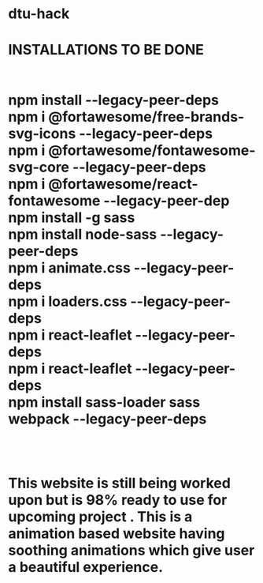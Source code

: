 # dtu-hack
 <h1>INSTALLATIONS TO BE DONE</1h>
 <br>
  <br>
   <br>
 npm install --legacy-peer-deps
  <br>
 npm i @fortawesome/free-brands-svg-icons --legacy-peer-deps
  <br>
 npm i @fortawesome/fontawesome-svg-core --legacy-peer-deps
  <br>
 npm i @fortawesome/react-fontawesome --legacy-peer-dep
  <br>
 npm install -g sass
  <br>
 npm install node-sass --legacy-peer-deps
  <br>
 npm i animate.css --legacy-peer-deps
  <br>
 npm i loaders.css --legacy-peer-deps
  <br>
 npm i react-leaflet --legacy-peer-deps
  <br>
 npm i react-leaflet --legacy-peer-deps
  <br>
 npm install sass-loader sass webpack --legacy-peer-deps
  <br>
   <br>
    <br>



<p>This  website  is still being worked upon but is 98% ready to use  for upcoming project . This is a animation based website having soothing animations which give user a beautiful experience.</p>
